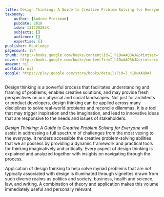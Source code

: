```yaml
---
title: Design Thinking: A Guide to Creative Problem Solving for Everyone
taxonomy:
	author: [Andrew Pressman]
	pubdate: 2018
	isbn: 131720283X
	subjects: []
	audience: []
	expertise: []
publisher: Routledge
pagecount: 154
thumb: http://books.google.com/books/content?id=I_h1DwAAQBAJ&printsec=frontcover&img=1&zoom=2&edge=curl&imgtk=AFLRE71BD3Vy_vIEkHgj0Rdxf_CDqCuNXJQ1Qn-aEmeOC4uJA_XEYwelNGn-P1nZ5fsieyCszgJjdrZUgGcZWJiPCGN-Al2hAsisnMIvMPdrYKnhKmyqO8ntTamyQ7ZpacEmS6h6iaUO&source=gbs_api
cover: http://books.google.com/books/content?id=I_h1DwAAQBAJ&printsec=frontcover&img=1&zoom=6&edge=curl&imgtk=AFLRE73eL2hnd67W3clD2lQCD617kc4d0ZFl15ptqkJP26uJ5LZr1pcwXfnse3KaFmKcgSZG9H77I2ctuNEGGomxpr7fDzW6aaPijGqGTjE_JU-2r3_Dj39LnEb3KNHVxaeSABDnF_r-&source=gbs_api
amazon: nil
worldcat: nil
google: https://play.google.com/store/books/details?id=I_h1DwAAQBAJ
---
```

<p>Design thinking is a powerful process that facilitates understanding and framing of problems, enables creative solutions, and may provide fresh perspectives on our physical and social landscapes. Not just for architects or product developers, design thinking can be applied across many disciplines to solve real-world problems and reconcile dilemmas. It is a tool that may trigger inspiration and the imagination, and lead to innovative ideas that are responsive to the needs and issues of stakeholders.</p><i> <p>Design Thinking: A Guide to Creative Problem Solving for Everyone</i> will assist in addressing a full spectrum of challenges from the most vexing to the everyday. It renders accessible the creative problem-solving abilities that we all possess by providing a dynamic framework and practical tools for thinking imaginatively and critically. Every aspect of design thinking is explained and analyzed together with insights on navigating through the process.</p> <p>Application of design thinking to help solve myriad problems that are <i>not</i> typically associated with design is illuminated through vignettes drawn from such diverse realms as politics and society, business, health and science, law, and writing. A combination of theory and application makes this volume immediately useful and personally relevant.</p>